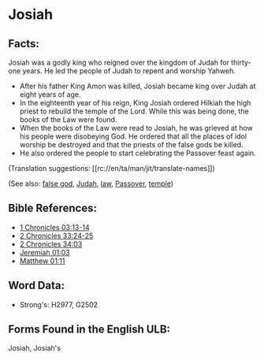 # Josiah

## Facts:

Josiah was a godly king who reigned over the kingdom of Judah for thirty-one years. He led the people of Judah to repent and worship Yahweh.

* After his father King Amon was killed, Josiah became king over Judah at eight years of age.
* In the eighteenth year of his reign, King Josiah ordered Hilkiah the high priest to rebuild the temple of the Lord. While this was being done, the books of the Law were found.
* When the books of the Law were read to Josiah, he was grieved at how his people were disobeying God. He ordered that all the places of idol worship be destroyed and that the priests of the false gods be killed.
* He also ordered the people to start celebrating the Passover feast again.

(Translation suggestions: [[rc://en/ta/man/jit/translate-names]])

(See also: [false god](../kt/falsegod.md), [Judah](../names/judah.md), [law](../other/law.md), [Passover](../kt/passover.md), [temple](../kt/temple.md))

## Bible References:

* [1 Chronicles 03:13-14](rc://en/tn/help/1ch/03/13)
* [2 Chronicles 33:24-25](rc://en/tn/help/2ch/33/24)
* [2 Chronicles 34:03](rc://en/tn/help/2ch/34/03)
* [Jeremiah 01:03](rc://en/tn/help/jer/01/03)
* [Matthew 01:11](rc://en/tn/help/mat/01/11)

## Word Data:

* Strong's: H2977, G2502

## Forms Found in the English ULB:

Josiah, Josiah's
